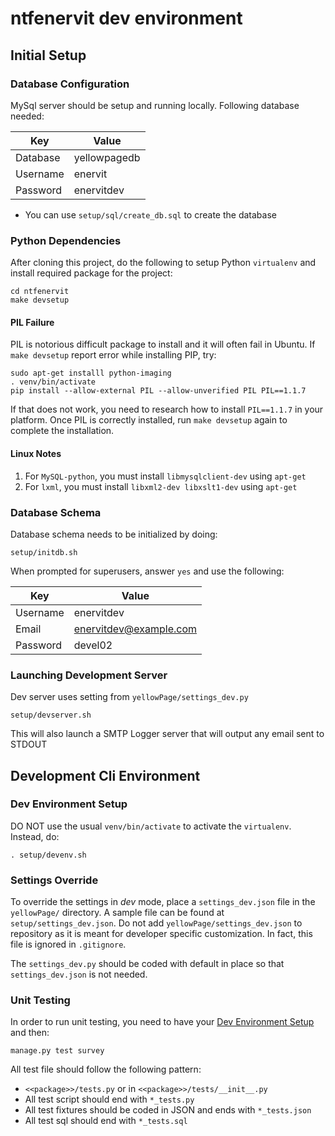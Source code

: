 ntfenervit dev environment
==========================

## Initial Setup

### Database Configuration
MySql server should be setup and running locally.  Following database needed:

| Key      | Value |
| -------- | ----- |
| Database | yellowpagedb |
| Username | enervit |
| Password | enervitdev |

* You can use `setup/sql/create_db.sql` to create the database


### Python Dependencies
After cloning this project, do the following to setup Python `virtualenv` and
install required package for the project:

```
cd ntfenervit
make devsetup
```

#### PIL Failure
PIL is notorious difficult package to install and it will often fail in Ubuntu.  If `make devsetup`
report error while installing PIP, try:

```
sudo apt-get installl python-imaging
. venv/bin/activate
pip install --allow-external PIL --allow-unverified PIL PIL==1.1.7
```

If that does not work, you need to research how to install `PIL==1.1.7` in your platform.  Once PIL is correctly
installed, run `make devsetup` again to complete the installation.

#### Linux Notes
1. For `MySQL-python`, you must install `libmysqlclient-dev` using `apt-get`
2. For `lxml`, you must install `libxml2-dev libxslt1-dev` using `apt-get`


### Database Schema
Database schema needs to be initialized by doing:

```
setup/initdb.sh
```

When prompted for superusers, answer `yes` and use the following:

| Key      | Value |
| -------- | ----- |
| Username | enervitdev |
| Email    | enervitdev@example.com |
| Password | devel02 |


### Launching Development Server
Dev server uses setting from `yellowPage/settings_dev.py`

```
setup/devserver.sh
```

This will also launch a SMTP Logger server that will output any email sent to STDOUT


## Development Cli Environment

<a name="devEnvironSetup"></a>
### Dev Environment Setup
DO NOT use the usual `venv/bin/activate` to activate the `virtualenv`.  Instead, do:

```
. setup/devenv.sh
```

### Settings Override
To override the settings in *dev* mode, place a `settings_dev.json` file in the `yellowPage/` directory.
A sample file can be found at `setup/settings_dev.json`.  Do not add `yellowPage/settings_dev.json`
to repository as it is meant for developer specific customization.  In fact, this file is ignored in
`.gitignore`.

The `settings_dev.py` should be coded with default in place so that `settings_dev.json` is not needed.

### Unit Testing
In order to run unit testing, you need to have your [Dev Environment Setup](#devEnvironSetup) and then:

```
manage.py test survey
```

All test file should follow the following pattern:

* `<<package>>/tests.py` or in `<<package>>/tests/__init__.py`
* All test script should end with `*_tests.py`
* All test fixtures should be coded in JSON and ends with `*_tests.json`
* All test sql should end with `*_tests.sql`


